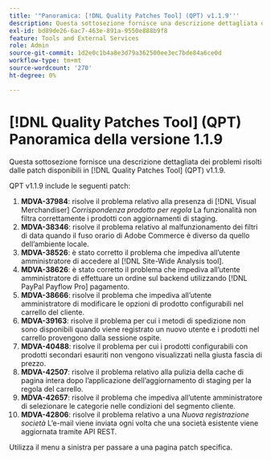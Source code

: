 ```yaml
---
title: '"Panoramica: [!DNL Quality Patches Tool] (QPT) v1.1.9'''
description: Questa sottosezione fornisce una descrizione dettagliata dei problemi risolti dalle patch disponibili in [!DNL Quality Patches Tool] (QPT) v1.1.9.
exl-id: bd89de26-6ac7-463e-891a-9550e888b9f8
feature: Tools and External Services
role: Admin
source-git-commit: 1d2e0c1b4a8e3d79a362500ee3ec7bde84a6ce0d
workflow-type: tm+mt
source-wordcount: '270'
ht-degree: 0%

---
```


# [!DNL Quality Patches Tool] (QPT) Panoramica della versione 1.1.9

Questa sottosezione fornisce una descrizione dettagliata dei problemi risolti dalle patch disponibili in [!DNL Quality Patches Tool] (QPT) v1.1.9.

QPT v1.1.9 include le seguenti patch:

1. **MDVA-37984**: risolve il problema relativo alla presenza di [!DNL Visual Merchandiser] *Corrispondenza prodotto per regola* La funzionalità non filtra correttamente i prodotti con aggiornamenti di staging.
1. **MDVA-38346**: risolve il problema relativo al malfunzionamento dei filtri di data quando il fuso orario di Adobe Commerce è diverso da quello dell’ambiente locale.
1. **MDVA-38526**: è stato corretto il problema che impediva all’utente amministratore di accedere al [!DNL Site-Wide Analysis tool].
1. **MDVA-38626**: è stato corretto il problema che impediva all’utente amministratore di effettuare un ordine sul backend utilizzando [!DNL PayPal Payflow Pro] pagamento.
1. **MDVA-38666**: risolve il problema che impediva all’utente amministratore di modificare le opzioni di prodotto configurabili nel carrello del cliente.
1. **MDVA-39163**: risolve il problema per cui i metodi di spedizione non sono disponibili quando viene registrato un nuovo utente e i prodotti nel carrello provengono dalla sessione ospite.
1. **MDVA-40488**: risolve il problema per cui i prodotti configurabili con prodotti secondari esauriti non vengono visualizzati nella giusta fascia di prezzo.
1. **MDVA-42507**: risolve il problema relativo alla pulizia della cache di pagina intera dopo l’applicazione dell’aggiornamento di staging per la regola del carrello.
1. **MDVA-42657**: risolve il problema che impediva all’utente amministratore di selezionare le categorie nelle condizioni del segmento cliente.
1. **MDVA-42806**: risolve il problema relativo a una *Nuova registrazione società* L’e-mail viene inviata ogni volta che una società esistente viene aggiornata tramite API REST.

Utilizza il menu a sinistra per passare a una pagina patch specifica.
